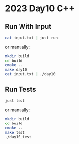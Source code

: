 # 2023 Day10 C++

## Run With Input

```sh
cat input.txt | just run
```

or manually:
```sh
mkdir build
cd build
cmake ..
make day10
cat input.txt | ./day10
```

## Run Tests

```sh
just test
```

or manually:
```sh
mkdir build
cd build
cmake ..
make test
./day10_test
```
